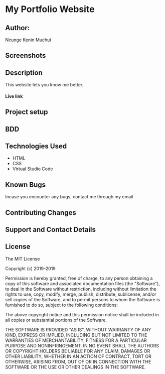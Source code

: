 # My Portfolio Website

## Author:
Ncunge Kenin Muchui

## Screenshots

## Description
This website lets you know me better.

#### Live link

## Project setup

## BDD

## Technologies Used
- HTML
- CSS
- Virtual Studio Code

## Known Bugs
Incase you encounter any bugs, contact me through my email <link rel="stylesheet" href="keninmuchui@gmail.com" />

## Contributing Changes

## Support and Contact Details

## License
The MIT License

Copyright (c) 2019-2019 

Permission is hereby granted, free of charge, to any person obtaining a copy
of this software and associated documentation files (the "Software"), to deal
in the Software without restriction, including without limitation the rights
to use, copy, modify, merge, publish, distribute, sublicense, and/or sell
copies of the Software, and to permit persons to whom the Software is
furnished to do so, subject to the following conditions:

The above copyright notice and this permission notice shall be included in
all copies or substantial portions of the Software.

THE SOFTWARE IS PROVIDED "AS IS", WITHOUT WARRANTY OF ANY KIND, EXPRESS OR
IMPLIED, INCLUDING BUT NOT LIMITED TO THE WARRANTIES OF MERCHANTABILITY,
FITNESS FOR A PARTICULAR PURPOSE AND NONINFRINGEMENT. IN NO EVENT SHALL THE
AUTHORS OR COPYRIGHT HOLDERS BE LIABLE FOR ANY CLAIM, DAMAGES OR OTHER
LIABILITY, WHETHER IN AN ACTION OF CONTRACT, TORT OR OTHERWISE, ARISING FROM,
OUT OF OR IN CONNECTION WITH THE SOFTWARE OR THE USE OR OTHER DEALINGS IN
THE SOFTWARE.